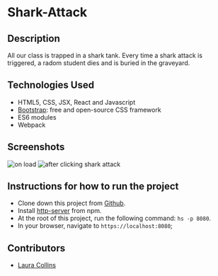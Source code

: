 # Shark-Attack

## Description
All our class is trapped in a shark tank. Every time a shark attack is triggered, a radom student dies and is buried in the graveyard.

## Technologies Used

* HTML5, CSS, JSX, React and Javascript
* [Bootstrap](https://getbootstrap.com/): free and open-source CSS framework
* ES6 modules
* Webpack

## Screenshots
![on load](https://github.com/LaCollins/shark-attack/blob/master/screenshots/1.PNG)
![after clicking shark attack](https://github.com/LaCollins/shark-attack/blob/master/screenshots/2.PNG)

## Instructions for how to run the project

* Clone down this project from [Github](https://github.com/LaCollins/shark-attack).
* Install [http-server](https://www.npmjs.com/package/http-server) from npm.
* At the root of this project, run the following command: `hs -p 8080`.
* In your browser, navigate to `https://localhost:8080`;

## Contributors
* [Laura Collins](https://github.com/LaCollins)
